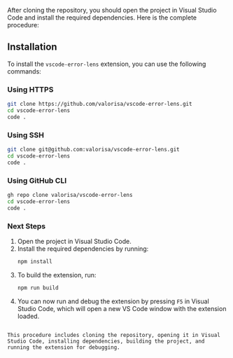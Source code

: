 After cloning the repository, you should open the project in Visual Studio Code and install the required dependencies. Here is the complete procedure:

## Installation

To install the `vscode-error-lens` extension, you can use the following commands:

### Using HTTPS
```sh
git clone https://github.com/valorisa/vscode-error-lens.git
cd vscode-error-lens
code .
```

### Using SSH
```sh
git clone git@github.com:valorisa/vscode-error-lens.git
cd vscode-error-lens
code .
```

### Using GitHub CLI
```sh
gh repo clone valorisa/vscode-error-lens
cd vscode-error-lens
code .
```

### Next Steps

1. Open the project in Visual Studio Code.
2. Install the required dependencies by running:
   ```sh
   npm install
   ```
3. To build the extension, run:
   ```sh
   npm run build
   ```
4. You can now run and debug the extension by pressing `F5` in Visual Studio Code, which will open a new VS Code window with the extension loaded.
```

This procedure includes cloning the repository, opening it in Visual Studio Code, installing dependencies, building the project, and running the extension for debugging.
